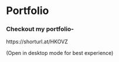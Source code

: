 # Portfolio

<h3>Checkout my portfolio-</h3>https://shorturl.at/HKOVZ

(Open in desktop mode for best experience)
